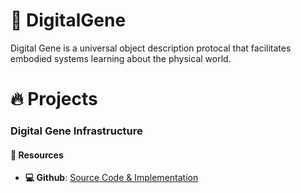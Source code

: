 # 🧬 DigitalGene

Digital Gene is a universal object description protocal that facilitates embodied systems learning about the physical world.

# 🔥 Projects

### Digital Gene Infrastructure

  #### 🔗 Resources
  - **💻 Github**: [Source Code & Implementation](https://github.com/Analytic-Concept-Group/DigitalGene) 